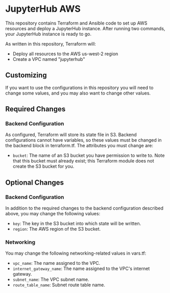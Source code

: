 # JupyterHub AWS

This repository contains Terraform and Ansible code to set up AWS
resources and deploy a JupyterHub instance. After running two
commands, your JupyterHub instance is ready to go.

As written in this repository, Terraform will:
- Deploy all resources to the AWS us-west-2 region
- Create a VPC named "jupyterhub"

## Customizing

If you want to use the configurations in this repository you will need
to change some values, and you may also want to change other values.

## Required Changes
### Backend Configuration

As configured, Terraform will store its state file in S3. Backend
configurations cannot have variables, so these values must be changed
in the backend block in terraform.tf. The attributes you must change
are:
- `bucket`: The name of an S3 bucket you have permission to write
  to. Note that this bucket must already exist; this Terraform module
  does not create the S3 bucket for you.

## Optional Changes
### Backend Configuration

In addition to the required changes to the backend configuration
described above, you may change the following values:
- `key`: The key in the S3 bucket into which state will be written.
- `region`: The AWS region of the S3 bucket.

### Networking

You may change the following networking-related values in vars.tf:
- `vpc_name`: The name assigned to the VPC.
- `internet_gateway_name`: The name assigned to the VPC's internet
  gateway.
- `subnet_name`: The VPC subnet name.
- `route_table_name`: Subnet route table name.

